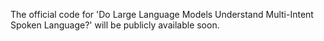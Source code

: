 The official code for 'Do Large Language Models Understand Multi-Intent Spoken Language?' will be publicly available soon.